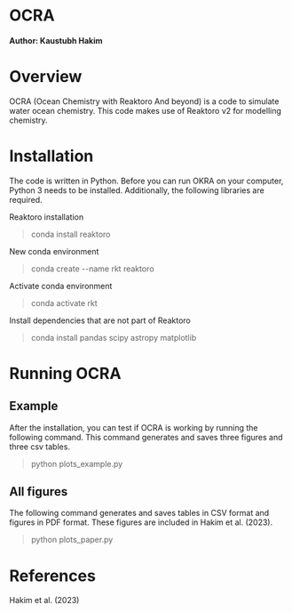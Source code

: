 # OCRA #
#### Author: Kaustubh Hakim ####

# Overview #

OCRA (Ocean Chemistry with Reaktoro And beyond) is a code to simulate water ocean chemistry. This code makes use of Reaktoro v2 for modelling chemistry.

# Installation #

The code is written in Python. Before you can run OKRA on your computer, Python 3 needs to be installed. Additionally, the following libraries are required. 

Reaktoro installation

> conda install reaktoro

New conda environment

> conda create --name rkt reaktoro

Activate conda environment

> conda activate rkt

Install dependencies that are not part of Reaktoro

> conda install pandas scipy astropy matplotlib

# Running OCRA #

## Example ##

After the installation, you can test if OCRA is working by running the following command. This command generates and saves three figures and three csv tables.

> python plots_example.py

## All figures ##

The following command generates and saves tables in CSV format and figures in PDF format. These figures are included in Hakim et al. (2023).

> python plots_paper.py

# References #

Hakim et al. (2023)
